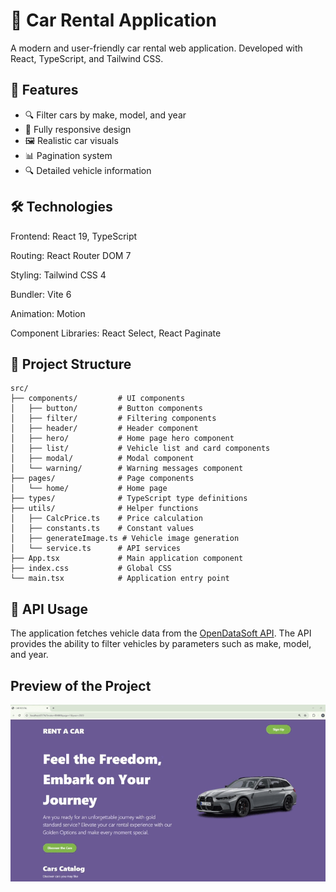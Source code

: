 
# 🚗 Car Rental Application

A modern and user-friendly car rental web application. Developed with React, TypeScript, and Tailwind CSS.

## 🌟 Features

- 🔍 Filter cars by make, model, and year
- 📱 Fully responsive design
- 🖼️ Realistic car visuals
- 📊 Pagination system
- 🔍 Detailed vehicle information

## 🛠️ Technologies
Frontend: React 19, TypeScript

Routing: React Router DOM 7

Styling: Tailwind CSS 4

Bundler: Vite 6

Animation: Motion

Component Libraries: React Select, React Paginate

## 📂 Project Structure
```
src/
├── components/         # UI components
│   ├── button/         # Button components
│   ├── filter/         # Filtering components
│   ├── header/         # Header component
│   ├── hero/           # Home page hero component
│   ├── list/           # Vehicle list and card components
│   ├── modal/          # Modal component
│   └── warning/        # Warning messages component
├── pages/              # Page components
│   └── home/           # Home page
├── types/              # TypeScript type definitions
├── utils/              # Helper functions
│   ├── CalcPrice.ts    # Price calculation
│   ├── constants.ts    # Constant values
│   ├── generateImage.ts # Vehicle image generation
│   └── service.ts      # API services
├── App.tsx             # Main application component
├── index.css           # Global CSS
└── main.tsx            # Application entry point
```

## 🔄 API Usage

The application fetches vehicle data from the [OpenDataSoft API](https://public.opendatasoft.com/api/explore/v2.1/catalog/datasets/all-vehicles-model). The API provides the ability to filter vehicles by parameters such as make, model, and year.

## Preview of the Project

![](car-rental.gif)
